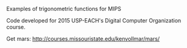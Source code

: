 Examples of trigonometric functions for MIPS

Code developed for 2015 USP-EACH's Digital Computer Organization course.

Get mars: http://courses.missouristate.edu/kenvollmar/mars/
